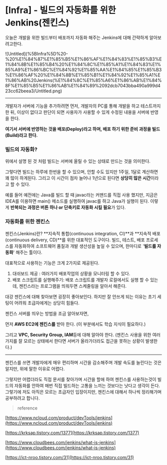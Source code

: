 # [Infra] - 빌드의 자동화를 위한 Jenkins(젠킨스)

오늘은 개발을 위한 빌드부터 배포까지 자동화 해주는 Jenkins에 대해 간략하게 알아보려고한다.

![Untitled](%5BInfra%5D%20-%20%E1%84%87%E1%85%B5%E1%86%AF%E1%84%83%E1%85%B3%E1%84%8B%E1%85%B4%20%E1%84%8C%E1%85%A1%E1%84%83%E1%85%A9%E1%86%BC%E1%84%92%E1%85%AA%E1%84%85%E1%85%B3%E1%86%AF%20%E1%84%8B%E1%85%B1%E1%84%92%E1%85%A1%E1%86%AB%20Jenkins(%E1%84%8C%E1%85%A6%E1%86%AB%E1%84%8F%E1%85%B5%E1%86%AB%E1%84%89%2092dcb7043bba490a999d423cc62beea3/Untitled.png)

---

개발자가 서버에 기능을 추가하려면 먼저, 개발자의 PC를 통해 개발을 하고 테스트까지 한 뒤, 이상이 없다고 판단이 되면 사용자가 사용할 수 있게 수정된 내용을 서버에 반영을 한다.

**여기서 서버에 반영하는 것을 배포(Deploy)라고 하며, 배포 하기 위한 준비 과정을 빌드(Build)라고 한다.** 

### 빌드의 자동화?

위에서 설명 된 것 처럼 빌드는 서버에 올릴 수 있는 상태로 만드는 것을 의미한다. 

그렇다면 빌드는 하루에 한번을 할 수 있으며, 안할 수도 있지만 1주일, 1달로 계산하면 꽤 많이 하게된다. 그리고 이 시간이 점차 늘어나 1년으로 된다면 **상당히 많은 시간**이라고 할 수 있다.

예를 들어 예전에는 Java를 빌드 할 때 javac라는 커맨드를 직접 사용 했지만, 지금은 IDEA를 이용하면 main() 메소드를 실행하여 javac를 하고 Java가 실행이 된다. 이렇게 **반복되는 과정은 버튼 하나 or 단축키로 자동화 시킬 필요**가 있다.

### 자동화를 위한 젠킨스

젠킨스(Jenkins)란?  **지속적 통합(continuous integration, CI)**과 **지속적 배포(continuous delivery, CD)**를 위한 대표적인 도구이다. 빌드, 테스트, 배포 프로세스를 자동화하여 소프트웨어 품질과 개발 생산성을 높일 수 있으며, 한마디로 '**빌드를 자동화**' 해주는 툴이다.

대표적으로 사용하는 기능은 크게 2가지로 제공된다.

1. 대쉬보드 제공 : 여러가지 배포작업의 상황을 모니터링 할 수 있다.
2. 배포 스크립트를 실행해주기: 배포 스크립트를 개발자 로컬에서도 실행 할 수 있는데, 젠킨스라는 프로그램을 띄워두면 스케줄링을 알아서 해준다.

 

대강 젠킨스에 대해 찾아보면 굉장히 좋아보인다. 하지만 잘 안쓰게 되는 이유는 초기 세팅이 어려워 초급자에게는 상당히 힘들다.

젠킨스 서버를 띄우는 방법을 조금 알아보자면,

먼저 **AWS EC2에 젠킨스를** 받아 한다. (이 부분에서도 학습 지식이 필요하다.) 

그리고 **VPC, Security Group, IAM**등에 대해 알아야 한다. (젠킨스 사용을 위한 여러가지를 잘 모르는 상태에서 한다면 서버가 올라가더라도 접근을 못하는 상황이 발생한다.)

---

젠킨스를 쓰면 개발자에게 매우 편리하며 시간을 감소해주며 개발 속도를 늘린다는 것은 알지만, 위에 말한 이유로 어렵다. 

그렇지만 어렵더라도 직접 문서를 찾아가며 시간을 할애 하여 젠킨스를 사용하는것이 빌드의 자동화를 안하여 매번 직접 빌드하는 고통을 느끼는 것보다는 낫다고 생각이 든다. 그렇기에 저도 아직은 모르는 초급자인 입장이지만, 젠킨스에 대해서 하나씩 정리해가며 공부하려고 합니다.

> reference
> 

[https://www.ncloud.com/product/devTools/jenkins](https://www.ncloud.com/product/devTools/jenkins)

[https://krksap.tistory.com/1377](https://krksap.tistory.com/1377)

[https://www.cloudbees.com/jenkins/what-is-jenkins](https://www.cloudbees.com/jenkins/what-is-jenkins)

[https://ict-nroo.tistory.com/31](https://ict-nroo.tistory.com/31)